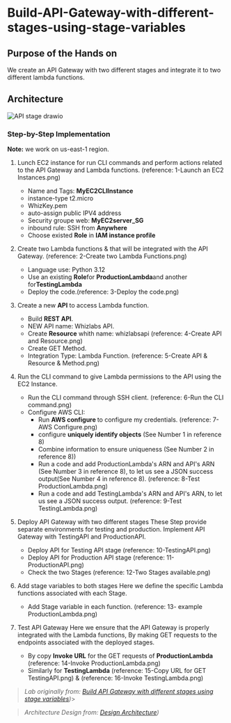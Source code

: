 # Build-API-Gateway-with-different-stages-using-stage-variables

## Purpose of the Hands on

 We create an API Gateway with two different stages and integrate it to two different lambda functions.

## Architecture


![API stage drawio](https://github.com/user-attachments/assets/d26b7c38-a86c-47d4-9de1-57c9d81063bd)









### Step-by-Step Implementation

<b> Note:</b> we work on us-east-1 region.
1. Lunch EC2 instance for run CLI commands and perform actions related to the API Gateway and Lambda functions.   (reference: 1-Launch an EC2 Instances.png)
   - Name and Tags: <b>MyEC2CLIInstance</b>
   - instance-type t2.micro
   - WhizKey.pem
   - auto-assign public IPV4 address
   - Security groupe web: <b>MyEC2server_SG</b>
   - inbound rule: SSH from <b>Anywhere</b>
   - Choose existed <b>Role</b> in <b>IAM instance profile</b>

            
2. Create two Lambda functions <ProductionLambda> & <TestingLambda> that will be integrated with the API Gateway.  (reference: 2-Create two Lambda Functions.png)
   - Language use: Python 3.12
   - Use an existing <b>Role</b>for <b>ProductionLambda</b>and another for<b>TestingLambda</b>
   - Deploy the code.(reference: 3-Deploy the code.png)
  
     
3. Create a new <b>API</b> to access Lambda function.
   - Build <b>REST API</b>.
   - NEW API name: Whizlabs API.
   - Create <b>Resource</b> whith name: whizlabsapi (reference: 4-Create API and Resource.png)
   - Create GET Method.
   - Integration Type: Lambda Function.  (reference: 5-Create API & Resource & Method.png)

  
4. Run the CLI command to give Lambda permissions to the API using the EC2 Instance.
   - Run the CLI command through SSH client. (reference: 6-Run the CLI command.png)
   - Configure AWS CLI:
      - Run <b>AWS configure </b> to configure my credentials. (reference: 7-AWS Configure.png)
      - configure <b>uniquely identify objects</b> (See Number 1 in reference 8)
      - Combine information to ensure uniqueness (See Number 2 in reference 8))
      - Run a code and add ProductionLambda's ARN and API's ARN (See Number 3 in reference 8), to let us see a JSON success output(See Number 4 in reference 8).  (reference: 8-Test ProductionLambda.png)
      - Run a code and add TestingLambda's ARN and API's ARN, to let us see a JSON success output.  (reference: 9-Test TestingLambda.png)


5. Deploy API Gateway with two different stages
   These Step provide separate environments for testing and production. Implement API Gateway with TestingAPI and ProductionAPI.
     - Deploy API for Testing API stage (reference: 10-TestingAPI.png)
     - Deploy API for Production API stage (reference: 11-ProductionAPI.png)
     - Check the two Stages (reference: 12-Two Stages available.png)
  
       
6. Add stage variables to both stages
   Here we define the specific Lambda functions associated with each Stage.
     - Add Stage variable in each function.  (reference: 13- example ProductionLambda.png)


7. Test API Gateway
   Here we ensure that the API Gateway is properly integrated with the Lambda functions, By making GET requests to the endpoints associated with the deployed stages.
     - By copy <b>Invoke URL</b> for the GET requests of <b>ProductionLambda</b>   (reference: 14-Invoke ProductionLambda.png)
     - Similarly for <b>TestingLambda</b>   (reference: 15-Copy URL for GET TestingAPI.png) & (reference: 16-Invoke TestingLambda.png)
   
     


   


> *Lab originally from: [Build API Gateway with different stages using stage variables](https://www.whizlabs.com/labs/build-api-gateway-with-different-stages-using-stage-variables/))*>


> *Architecture Design from: [Design Architecture](https://app.diagrams.net/))*



